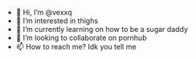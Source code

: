 - 👋 Hi, I’m @vexxq
- 👀 I’m interested in thighs
- 🌱 I’m currently learning on how to be a sugar daddy
- 💞️ I’m looking to collaborate on pornhub
- 📫 How to reach me? Idk you tell me

<!---
vexxq/vexxq is a ✨ special ✨ repository because its `README.md` (this file) appears on your GitHub profile.
You can click the Preview link to take a look at your changes.
--->
